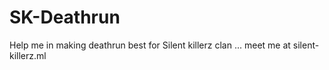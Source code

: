 # SK-Deathrun
Help me in making deathrun best for Silent killerz clan ... meet me at silent-killerz.ml

